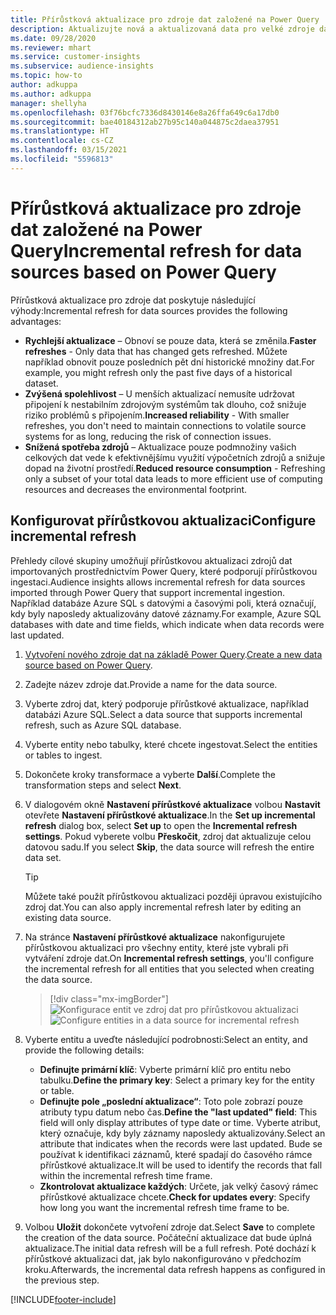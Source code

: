 ```yaml
---
title: Přírůstková aktualizace pro zdroje dat založené na Power Query
description: Aktualizujte nová a aktualizovaná data pro velké zdroje dat založené na Power Query.
ms.date: 09/28/2020
ms.reviewer: mhart
ms.service: customer-insights
ms.subservice: audience-insights
ms.topic: how-to
author: adkuppa
ms.author: adkuppa
manager: shellyha
ms.openlocfilehash: 03f76bcfc7336d8430146e8a26ffa649c6a17db0
ms.sourcegitcommit: bae40184312ab27b95c140a044875c2daea37951
ms.translationtype: HT
ms.contentlocale: cs-CZ
ms.lasthandoff: 03/15/2021
ms.locfileid: "5596813"
---
```

# <a name="incremental-refresh-for-data-sources-based-on-power-query"></a><span data-ttu-id="f58f4-103">Přírůstková aktualizace pro zdroje dat založené na Power Query</span><span class="sxs-lookup"><span data-stu-id="f58f4-103">Incremental refresh for data sources based on Power Query</span></span>

<span data-ttu-id="f58f4-104">Přírůstková aktualizace pro zdroje dat poskytuje následující výhody:</span><span class="sxs-lookup"><span data-stu-id="f58f4-104">Incremental refresh for data sources provides the following advantages:</span></span>

- <span data-ttu-id="f58f4-105">**Rychlejší aktualizace** – Obnoví se pouze data, která se změnila.</span><span class="sxs-lookup"><span data-stu-id="f58f4-105">**Faster refreshes** - Only data that has changed gets refreshed.</span></span> <span data-ttu-id="f58f4-106">Můžete například obnovit pouze posledních pět dní historické množiny dat.</span><span class="sxs-lookup"><span data-stu-id="f58f4-106">For example, you might refresh only the past five days of a historical dataset.</span></span>
- <span data-ttu-id="f58f4-107">**Zvýšená spolehlivost** – U menších aktualizací nemusíte udržovat připojení k nestabilním zdrojovým systémům tak dlouho, což snižuje riziko problémů s připojením.</span><span class="sxs-lookup"><span data-stu-id="f58f4-107">**Increased reliability** - With smaller refreshes, you don't need to maintain connections to volatile source systems for as long, reducing the risk of connection issues.</span></span>
- <span data-ttu-id="f58f4-108">**Snížená spotřeba zdrojů** – Aktualizace pouze podmnožiny vašich celkových dat vede k efektivnějšímu využití výpočetních zdrojů a snižuje dopad na životní prostředí.</span><span class="sxs-lookup"><span data-stu-id="f58f4-108">**Reduced resource consumption** - Refreshing only a subset of your total data leads to more efficient use of computing resources and decreases the environmental footprint.</span></span>

## <a name="configure-incremental-refresh"></a><span data-ttu-id="f58f4-109">Konfigurovat přírůstkovou aktualizaci</span><span class="sxs-lookup"><span data-stu-id="f58f4-109">Configure incremental refresh</span></span>

<span data-ttu-id="f58f4-110">Přehledy cílové skupiny umožňují přírůstkovou aktualizaci zdrojů dat importovaných prostřednictvím Power Query, které podporují přírůstkovou ingestaci.</span><span class="sxs-lookup"><span data-stu-id="f58f4-110">Audience insights allows incremental refresh for data sources imported through Power Query that support incremental ingestion.</span></span> <span data-ttu-id="f58f4-111">Například databáze Azure SQL s datovými a časovými poli, která označují, kdy byly naposledy aktualizovány datové záznamy.</span><span class="sxs-lookup"><span data-stu-id="f58f4-111">For example, Azure SQL databases with date and time fields, which indicate when data records were last updated.</span></span>

1. <span data-ttu-id="f58f4-112">[Vytvoření nového zdroje dat na základě Power Query](connect-power-query.md).</span><span class="sxs-lookup"><span data-stu-id="f58f4-112">[Create a new data source based on Power Query](connect-power-query.md).</span></span>

1. <span data-ttu-id="f58f4-113">Zadejte název zdroje dat.</span><span class="sxs-lookup"><span data-stu-id="f58f4-113">Provide a name for the data source.</span></span>

1. <span data-ttu-id="f58f4-114">Vyberte zdroj dat, který podporuje přírůstkové aktualizace, například databázi Azure SQL.</span><span class="sxs-lookup"><span data-stu-id="f58f4-114">Select a data source that supports incremental refresh, such as Azure SQL database.</span></span>

1. <span data-ttu-id="f58f4-115">Vyberte entity nebo tabulky, které chcete ingestovat.</span><span class="sxs-lookup"><span data-stu-id="f58f4-115">Select the entities or tables to ingest.</span></span>

1. <span data-ttu-id="f58f4-116">Dokončete kroky transformace a vyberte **Další**.</span><span class="sxs-lookup"><span data-stu-id="f58f4-116">Complete the transformation steps and select **Next**.</span></span>

1. <span data-ttu-id="f58f4-117">V dialogovém okně **Nastavení přírůstkové aktualizace** volbou **Nastavit** otevřete **Nastavení přírůstkové aktualizace**.</span><span class="sxs-lookup"><span data-stu-id="f58f4-117">In the **Set up incremental refresh** dialog box, select **Set up** to open the **Incremental refresh settings**.</span></span> <span data-ttu-id="f58f4-118">Pokud vyberete volbu **Přeskočit**, zdroj dat aktualizuje celou datovou sadu.</span><span class="sxs-lookup"><span data-stu-id="f58f4-118">If you select **Skip**, the data source will refresh the entire data set.</span></span>
   > [!TIP]
   > <span data-ttu-id="f58f4-119">Můžete také použít přírůstkovou aktualizaci později úpravou existujícího zdroj dat.</span><span class="sxs-lookup"><span data-stu-id="f58f4-119">You can also apply incremental refresh later by editing an existing data source.</span></span>

1. <span data-ttu-id="f58f4-120">Na stránce **Nastavení přírůstkové aktualizace** nakonfigurujete přírůstkovou aktualizaci pro všechny entity, které jste vybrali při vytváření zdroje dat.</span><span class="sxs-lookup"><span data-stu-id="f58f4-120">On **Incremental refresh settings**, you'll configure the incremental refresh for all entities that you selected when creating the data source.</span></span>

   > [!div class="mx-imgBorder"]
   > <span data-ttu-id="f58f4-121">![Konfigurace entit ve zdroj dat pro přírůstkovou aktualizaci](media/incremental-refresh-settings.png "Konfigurace entit ve zdroj dat pro přírůstkovou aktualizaci")</span><span class="sxs-lookup"><span data-stu-id="f58f4-121">![Configure entities in a data source for incremental refresh](media/incremental-refresh-settings.png "Configure entities in a data source for incremental refresh")</span></span>

1. <span data-ttu-id="f58f4-122">Vyberte entitu a uveďte následující podrobnosti:</span><span class="sxs-lookup"><span data-stu-id="f58f4-122">Select an entity, and provide the following details:</span></span>

   - <span data-ttu-id="f58f4-123">**Definujte primární klíč**: Vyberte primární klíč pro entitu nebo tabulku.</span><span class="sxs-lookup"><span data-stu-id="f58f4-123">**Define the primary key**: Select a primary key for the entity or table.</span></span>
   - <span data-ttu-id="f58f4-124">**Definujte pole „poslední aktualizace“**: Toto pole zobrazí pouze atributy typu datum nebo čas.</span><span class="sxs-lookup"><span data-stu-id="f58f4-124">**Define the "last updated" field**: This field will only display attributes of type date or time.</span></span> <span data-ttu-id="f58f4-125">Vyberte atribut, který označuje, kdy byly záznamy naposledy aktualizovány.</span><span class="sxs-lookup"><span data-stu-id="f58f4-125">Select an attribute that indicates when the records were last updated.</span></span> <span data-ttu-id="f58f4-126">Bude se používat k identifikaci záznamů, které spadají do časového rámce přírůstkové aktualizace.</span><span class="sxs-lookup"><span data-stu-id="f58f4-126">It will be used to identify the records that fall within the incremental refresh time frame.</span></span>
   - <span data-ttu-id="f58f4-127">**Zkontrolovat aktualizace každých**: Určete, jak velký časový rámec přírůstkové aktualizace chcete.</span><span class="sxs-lookup"><span data-stu-id="f58f4-127">**Check for updates every**: Specify how long you want the incremental refresh time frame to be.</span></span>

1. <span data-ttu-id="f58f4-128">Volbou **Uložit** dokončete vytvoření zdroje dat.</span><span class="sxs-lookup"><span data-stu-id="f58f4-128">Select **Save** to complete the creation of the data source.</span></span> <span data-ttu-id="f58f4-129">Počáteční aktualizace dat bude úplná aktualizace.</span><span class="sxs-lookup"><span data-stu-id="f58f4-129">The initial data refresh will be a full refresh.</span></span> <span data-ttu-id="f58f4-130">Poté dochází k přírůstkové aktualizaci dat, jak bylo nakonfigurováno v předchozím kroku.</span><span class="sxs-lookup"><span data-stu-id="f58f4-130">Afterwards, the incremental data refresh happens as configured in the previous step.</span></span>


[!INCLUDE[footer-include](../includes/footer-banner.md)]
